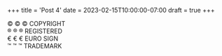 +++
title = 'Post 4'
date = 2023-02-15T10:00:00-07:00
draft = true
+++




©	&#169;	&copy;	COPYRIGHT	
®	&#174;	&reg;	REGISTERED	
€	&#8364;	&euro;	EURO SIGN	
™	&#8482;	&trade;	TRADEMARK